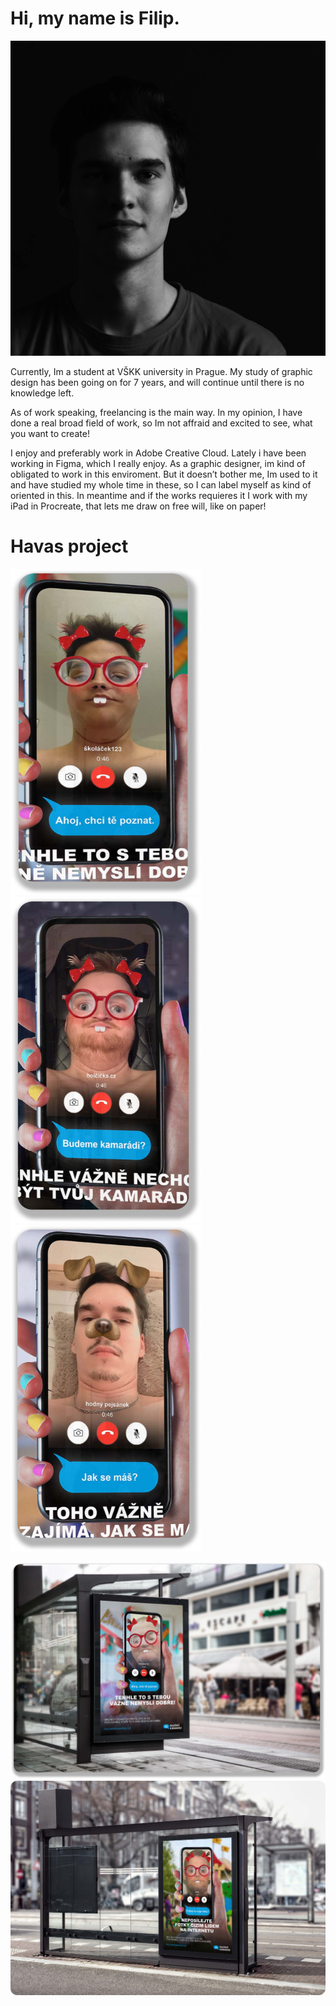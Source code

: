 # Hi, my name is Filip.

<img src="profile_filip.jpg" alt="A young beautiful man">

Currently, Im a student at VŠKK university in Prague. My study of graphic design has been going on for 7 years, and will continue until there is no knowledge left.

As of work speaking, freelancing is the main way. In my opinion, I have done a real broad field of work, so Im not affraid and excited to see, what you want to create!

I enjoy and preferably work in Adobe Creative Cloud. Lately i have been working in Figma, which I really enjoy. As a graphic designer, im kind of obligated to work in this enviroment. But it doesn’t bother me, Im used to it and have studied my whole time in these, so I can label myself as kind of oriented in this. In meantime and if the works requieres it I work with my iPad in Procreate, that lets me draw on free will, like on paper!

# Havas project

<img src="1 1-1.png" alt="A young beautiful výborný man" style="width:305px;height:522px;"> <img src="2 1.png" alt="A young beautiful honziki man" style="width:305px;height:522px;"> <img src="3 61.png" alt="A young beautiful Fíla man" style="width:305px;height:522px;">

<img src="1 1.png" alt="A pedo-man">

<img src="2 2.png" alt="A second pedo-man">

